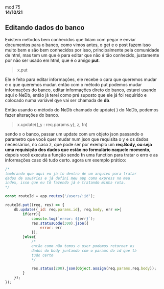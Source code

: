 mod 75 <br>
**14/10/21**

<h2>Editando dados do banco</h2>

Existem métodos bem conhecidos que lidam com pegar e enviar documentos para o banco, como vimos antes, o get e o post fazem isso muito bem e são bem conhecidos por isso, principalmente pela comunidade de html, mas tem um que é para editar que não é tão conhecido, justamente por não ser usado em html, que é o amigo **put**.

>x.put

Ele é feito para editar informações, ele recebe o cara que queremos mudar e o que queremos mudar. então com o método put podemos mudar informações do banco, editar informações direto do banco, estarei usando aqui o NeDb, então já terei como pré suposto que ele já foi requirido e colocado numa variável qye vai ser chamada de **db**. <br>

Então usando o método do NeDb chamado de update( ) do NeDb, podemos fazer alterações do banco.

> x.update({_y : req.params.y}, z, fn)

sendo x o banco, passar um update com um objeto json passando o parametro que você quer mudar num json que requisita o y e os dados necessários, no caso z, que pode ser por exemplo um **req.Body, ou seja uma requisição dos dados que estão no formulário naquele momento**, depois você executa a função sendo fn uma function para tratar o erro e as informações caso dê tudo certo. agora um exemplo prático:

~~~javascript
/* 
lembrando que aqui eu já to dentro de um arquivo para tratar 
dados de usuários e já defini meu app como express no meu 
index, isso que eu tô fazendo já é tratando minha rota.
*/

const routeId = app.routes('/users/:id');

routeId.put((req, res) => {
    db.update({_id: req.params.id}, req.body, err =>{
        if(err){
            console.log(`error: ${err}`);
            res.statusCode(300).json({
                error: err
            });
        }else{
            /*
            então como não temos o user podemos retornar os
            dados do body juntando com o params do id que tá
            tudo certo
            */

            res.status(200).json(Object.assign(req.params,req.body));
        }
    });
});
~~~